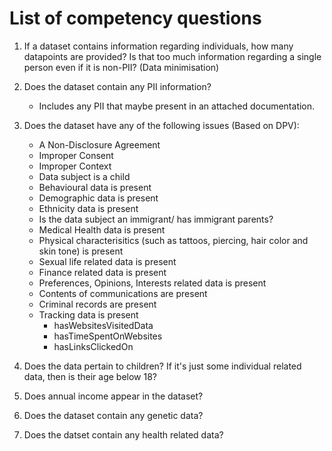 # List of competency questions

1. If a dataset contains information regarding individuals, how many datapoints are provided? Is that too much information regarding a single person even if it is non-PII? (Data minimisation)

2. Does the dataset contain any PII information?
    * Includes any PII that maybe present in an attached documentation.

3. Does the dataset have any of the following issues (Based on DPV):
    * A Non-Disclosure Agreement
    * Improper Consent
    * Improper Context
    * Data subject is a child
    * Behavioural data is present
    * Demographic data is present
    * Ethnicity data is present
    * Is the data subject an immigrant/ has immigrant parents?
    * Medical Health data is present
    * Physical characterisitics (such as tattoos, piercing, hair color and skin tone) is present
    * Sexual life related data is present
    * Finance related data is present
    * Preferences, Opinions, Interests related data is present
    * Contents of communications are present
    * Criminal records are present
    * Tracking data is present
        - hasWebsitesVisitedData
	    - hasTimeSpentOnWebsites
	    - hasLinksClickedOn

4. Does the data pertain to children? If it's just some individual related data, then is their age below 18?

5. Does annual income appear in the dataset?

6. Does the dataset contain any genetic data?

7. Does the datset contain any health related data?

